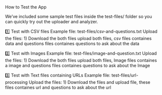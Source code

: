 How to Test the App

We’ve included some sample test files inside the test-files/ folder so you can quickly try out the uploader and analyzer.

1️⃣ Test with CSV files
    Example file: test-files/csv-and-questions.txt
    Upload the files:
        1) Download the both files upload both files, csv files containes data and questions files containes questions to ask about the data

2️⃣ Test with Images
    Example file: test-files/image-and-question.txt
    Upload the files:
        1) Download the both files upload both files, Image files containes a image and questions files containes questions to ask about the Image

3️⃣ Test with Text files containing URLs
    Example file: test-files/url-processing
    Upload the files:
        1) Download the files and  upload file, these files containes url and questions to ask about the url

